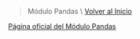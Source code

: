 > Módulo Pandas \ [Volver al Inicio](../index.md)

[Página oficial del Módulo Pandas](https://pandas.pydata.org)
